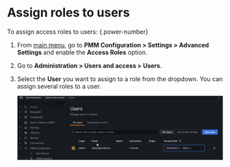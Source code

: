 # Assign roles to users

To assign access roles to users:
{.power-number}

1. From [main menu](../../../reference/ui/ui_components.md), go to **PMM Configuration > Settings > Advanced Settings** and enable the **Access Roles** option.
2. Go to **Administration > Users and access > Users**.

3. Select the **User** you want to assign to a role from the dropdown. You can assign several roles to a user.

    ![!](../../../_images/PMM_access_control_select_role.png)